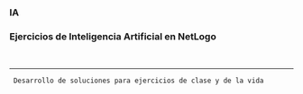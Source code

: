 ### IA

### Ejercicios de Inteligencia Artificial en NetLogo

<br />

---

```diff
 Desarrollo de soluciones para ejercicios de clase y de la vida

```
